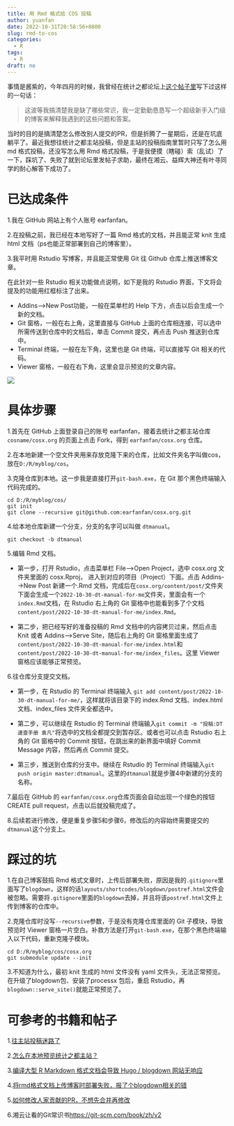 ```yaml
---
title: 用 Rmd 格式给 COS 投稿
author: yuanfan
date: 2022-10-31T20:58:56+0800
slug: rmd-to-cos
categories:
  - R
tags:
  - R
draft: no
---
```


<!--more-->

事情是酱紫的，今年四月的时候，我曾经在统计之都论坛上[这个帖子里](https://d.cosx.org/d/420363-pr/22)写下过这样的一句话：

>这波等我搞清楚我是缺了哪些常识，我一定勤勤恳恳写一个超级新手入门级的博客来解释我遇到的这些问题和答案。

当时的目的是搞清楚怎么修改别人提交的PR，但是折腾了一星期后，还是在坑底躺平了。最近我想往统计之都主站投稿，但是主站的投稿指南里暂时只写了怎么用 md 格式投稿，还没写怎么用 Rmd 格式投稿，于是我便摸（瞎碰）索（乱试）了一下，踩坑了、失败了就到论坛里发帖子求助，最终在湘云、益辉大神还有叶寻同学的耐心解答下成功了。

# 已达成条件

1.我在 GitHub 网站上有个人账号 earfanfan。

2.在投稿之前，我已经在本地写好了一篇 Rmd 格式的文档，并且能正常 knit 生成 html 文档（ps也能正常部署到自己的博客里）。

3.我平时用 Rstudio 写博客，并且能正常使用 Git 往 Github 仓库上推送博客文章。

在此针对一些 Rstudio 相关功能做点说明，如下是我的 Rstudio 界面，下文将会提及的功能用红框标注了出来。

  - Addins-->New Post功能，一般在菜单栏的 Help 下方，点击以后会生成一个新的文档。
  - Git 窗格，一般在右上角，这里直接与 GitHub 上面的仓库相连接，可以选中所需传送到仓库中的文档后，单击 Commit 提交，再点击 Push 推送到仓库中。
  - Terminal 终端，一般在左下角，这里也是 Git 终端，可以直接写 Git 相关的代码。
  - Viewer 窗格，一般在右下角，这里会显示预览的文章内容。

![](https://yuanfan.rbind.io/images/2022/2022-10-31.jpg)

# 具体步骤

1.首先在 GitHub 上面登录自己的账号 earfanfan，接着去统计之都主站仓库 `cosname/cosx.org` 的页面上点击 Fork，得到 `earfanfan/cosx.org` 仓库。

2.在本地新建一个空文件夹用来存放克隆下来的仓库，比如文件夹名字叫做cos，放在`D:/R/myblog/cos`。

3.克隆仓库到本地。这一步我是直接打开`git-bash.exe`，在 Git 那个黑色终端输入代码完成的。

```
cd D:/R/myblog/cos/
git init
git clone --recursive git@github.com:earfanfan/cosx.org.git
```

4.给本地仓库新建一个分支，分支的名字可以叫做 `dtmanual`。

```
git checkout -b dtmanual
```

5.编辑 Rmd 文档。

+ 第一步，打开 Rstudio，点击菜单栏 File-->Open Project，选中 cosx.org 文件夹里面的 cosx.Rproj，
进入到对应的项目（Project）下面。点击 Addins-->New Post 新建一个.Rmd 文档，完成后在`cosx.org/content/post/`文件夹下面会生成一个`2022-10-30-dt-manual-for-me`文件夹，里面会有一个`index.Rmd`文档，在 Rstudio 右上角的 Git 窗格中也能看到多了个文档`content/post/2022-10-30-dt-manual-for-me/index.Rmd`。

+ 第二步，把已经写好的准备投稿的 Rmd 文档中的内容拷贝过来，然后点击 Knit 或者 Addins-->Serve Site，随后右上角的 Git 窗格里面生成了`content/post/2022-10-30-dt-manual-for-me/index.html`和`content/post/2022-10-30-dt-manual-for-me/index_files`。这里 Viewer 窗格应该能够正常预览。

6.往仓库分支提交文档。

+ 第一步，在 Rstudio 的 Terminal 终端输入 `git add content/post/2022-10-30-dt-manual-for-me/`，这样就将该目录下的 index.Rmd 文档、index.html 文档、index_files 文件夹全都选中。

+ 第二步，可以继续在 Rstudio 的 Terminal 终端输入`git commit -m "投稿:DT 速查手册 袁凡"`将选中的文档全都提交到暂存区。或者也可以点击 Rstudio 右上角的 Git 窗格中的 Commit 按钮，在跳出来的新界面中填好 Commit Message 内容，然后再点 Commit 提交。

+ 第三步，推送到仓库的分支中。继续在 Rstudio 的 Terminal 终端输入`git push origin master:dtmanual`。这里的`dtmanual`就是步骤4中新建的分支的名称。

7.最后在 GitHub 的 `earfanfan/cosx.org`仓库页面会自动出现一个绿色的按钮 CREATE pull request，点击以后就投稿完成了。

8.后续若进行修改，便是重复步骤5和步骤6，修改后的内容始终需要提交的`dtmanual`这个分支上。

# 踩过的坑

1.在自己博客鼓捣 Rmd 格式文章时，上传后部署失败，原因是我的`.gitignore`里面写了`blogdown`，这样的话`layouts/shortcodes/blogdown/postref.html`文件会被忽略。需要将`.gitignore`里面的`blogdown`去掉，并且将该`postref.html`文件上传到博客的仓库中。

2.克隆仓库时没写`--recursive`参数，于是没有克隆仓库里面的 Git 子模块，导致预览时 Viewer 窗格一片空白。补救方法是打开`git-bash.exe`，在那个黑色终端输入以下代码，重新克隆子模块。

```
cd D:/R/myblog/cos/cosx.org
git submodule update --init
```

3.不知道为什么，最初 knit 生成的 html 文件没有 yaml 文件头，无法正常预览。在升级了blogdown包、安装了processx 包后，重启 Rstudio，再`blogdown::serve_site()`就能正常预览了。

# 可参考的书籍和帖子

1.[往主站投稿迷路了](https://d.cosx.org/d/423634-wang-zhu-zhan-tou-gao-mi-lu-liao)

2.[怎么在本地预览统计之都主站？](https://d.cosx.org/d/422734)

3.[编译大型 R Markdown 格式文档会导致 Hugo / blogdown 网站无响应](https://d.cosx.org/d/423509-bian-yi-da-xing-r-markdown-ge-shi-wen-dang-hui-dao-zhi-hugo-blogdown-wang-zhan-wu-xiang-ying)

4.[将rmd格式文档上传博客时部署失败，报了个blogdown相关的错](https://d.cosx.org/d/423625-jiang-rmdge-shi-wen-dang-shang-chuan-bo-ke-shi-bu-shu-shi-bai-bao-liao-ge-blogdownxiang-guan-de-cuo/7)

5.[如何修改人家贡献的PR，不想先合并再修改](https://d.cosx.org/d/420363-pr)

6.湘云让看的Git常识书<https://git-scm.com/book/zh/v2>


